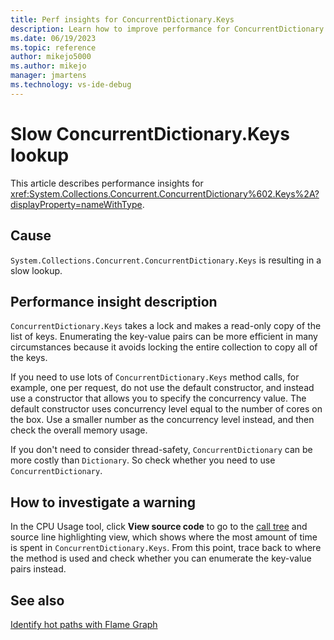 ```yaml
---
title: Perf insights for ConcurrentDictionary.Keys
description: Learn how to improve performance for ConcurrentDictionary.Keys.
ms.date: 06/19/2023
ms.topic: reference
author: mikejo5000
ms.author: mikejo
manager: jmartens
ms.technology: vs-ide-debug
---
```


# Slow ConcurrentDictionary.Keys lookup

This article describes performance insights for <xref:System.Collections.Concurrent.ConcurrentDictionary%602.Keys%2A?displayProperty=nameWithType>.

## Cause

`System.Collections.Concurrent.ConcurrentDictionary.Keys` is resulting in a slow lookup.

## Performance insight description

`ConcurrentDictionary.Keys` takes a lock and makes a read-only copy of the list of keys. Enumerating the key-value pairs can be more efficient in many circumstances because it avoids locking the entire collection to copy all of the keys.

If you need to use lots of `ConcurrentDictionary.Keys` method calls, for example, one per request, do not use the default constructor, and instead use a constructor that allows you to specify the concurrency value. The default constructor uses concurrency level equal to the number of cores on the box. Use a smaller number as the concurrency level instead, and then check the overall memory usage.

If you don't need to consider thread-safety, `ConcurrentDictionary` can be more costly than `Dictionary`. So check whether you need to use `ConcurrentDictionary`.

## How to investigate a warning

In the CPU Usage tool, click **View source code** to go to the [call tree](../profiling/cpu-usage.md#BKMK_Call_tree_structure) and source line highlighting view, which shows where the most amount of time is spent in `ConcurrentDictionary.Keys`. From this point, trace back to where the method is used and check whether you can enumerate the key-value pairs instead.

## See also

[Identify hot paths with Flame Graph](../profiling/flame-graph.md)
